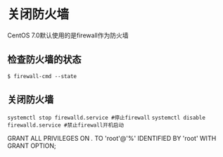 # 关闭防火墙
CentOS 7.0默认使用的是firewall作为防火墙
## 检查防火墙的状态
`$ firewall-cmd --state`

## 关闭防火墙
`systemctl stop firewalld.service #停止firewall`
`systemctl disable firewalld.service #禁止firewall开机启动`

GRANT ALL PRIVILEGES ON *.* TO 'root'@'%' IDENTIFIED BY 'root' WITH GRANT OPTION;